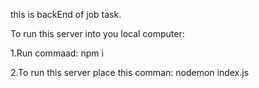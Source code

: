 this is backEnd of job task.

To run this server into you local computer:

1.Run commaad: npm i

2.To run this server place this comman: nodemon index.js
